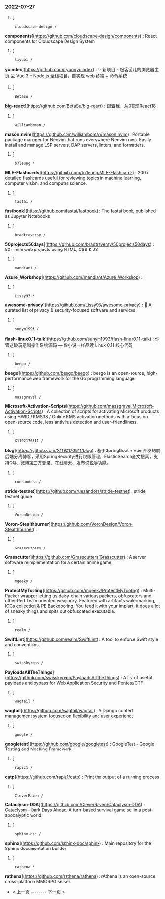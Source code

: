 ### 2022-07-27 
1. [
    

        cloudscape-design /
**components**](https://github.com/cloudscape-design/components) : React components for Cloudscape Design System
1. [
    

        liyupi /
**yuindex**](https://github.com/liyupi/yuindex) : ✨ 新项目 - 极客范儿的浏览器主页 💻 Vue 3 + Node.js 全栈项目，自实现 web 终端 + 命令系统
1. [
    

        BetaSu /
**big-react**](https://github.com/BetaSu/big-react) : 跟着我，从0实现React18
1. [
    

        williamboman /
**mason.nvim**](https://github.com/williamboman/mason.nvim) : Portable package manager for Neovim that runs everywhere Neovim runs. Easily install and manage LSP servers, DAP servers, linters, and formatters.
1. [
    

        b7leung /
**MLE-Flashcards**](https://github.com/b7leung/MLE-Flashcards) : 200+ detailed flashcards useful for reviewing topics in machine learning, computer vision, and computer science.
1. [
    

        fastai /
**fastbook**](https://github.com/fastai/fastbook) : The fastai book, published as Jupyter Notebooks
1. [
    

        bradtraversy /
**50projects50days**](https://github.com/bradtraversy/50projects50days) : 50+ mini web projects using HTML, CSS & JS
1. [
    

        mandiant /
**Azure_Workshop**](https://github.com/mandiant/Azure_Workshop) : 
1. [
    

        Lissy93 /
**awesome-privacy**](https://github.com/Lissy93/awesome-privacy) : 🦄 A curated list of privacy & security-focused software and services
1. [
    

        sunym1993 /
**flash-linux0.11-talk**](https://github.com/sunym1993/flash-linux0.11-talk) : 你管这破玩意叫操作系统源码 — 像小说一样品读 Linux 0.11 核心代码
1. [
    

        beego /
**beego**](https://github.com/beego/beego) : beego is an open-source, high-performance web framework for the Go programming language.
1. [
    

        massgravel /
**Microsoft-Activation-Scripts**](https://github.com/massgravel/Microsoft-Activation-Scripts) : A collection of scripts for activating Microsoft products using HWID / KMS38 / Online KMS activation methods with a focus on open-source code, less antivirus detection and user-friendliness.
1. [
    

        X1192176811 /
**blog**](https://github.com/X1192176811/blog) : 基于SpringBoot + Vue 开发的前后端分离博客，采用SpringSecurity进行权限管理，ElasticSearch全文搜索，支持QQ、微博第三方登录、在线聊天、发布说说等功能。
1. [
    

        ruesandora /
**stride-testnet**](https://github.com/ruesandora/stride-testnet) : stride testnet guide
1. [
    

        VoronDesign /
**Voron-Stealthburner**](https://github.com/VoronDesign/Voron-Stealthburner) : 
1. [
    

        Grasscutters /
**Grasscutter**](https://github.com/Grasscutters/Grasscutter) : A server software reimplementation for a certain anime game.
1. [
    

        mgeeky /
**ProtectMyTooling**](https://github.com/mgeeky/ProtectMyTooling) : Multi-Packer wrapper letting us daisy-chain various packers, obfuscators and other Red Team oriented weaponry. Featured with artifacts watermarking, IOCs collection & PE Backdooring. You feed it with your implant, it does a lot of sneaky things and spits out obfuscated executable.
1. [
    

        realm /
**SwiftLint**](https://github.com/realm/SwiftLint) : A tool to enforce Swift style and conventions.
1. [
    

        swisskyrepo /
**PayloadsAllTheThings**](https://github.com/swisskyrepo/PayloadsAllTheThings) : A list of useful payloads and bypass for Web Application Security and Pentest/CTF
1. [
    

        wagtail /
**wagtail**](https://github.com/wagtail/wagtail) : A Django content management system focused on flexibility and user experience
1. [
    

        google /
**googletest**](https://github.com/google/googletest) : GoogleTest - Google Testing and Mocking Framework
1. [
    

        rapiz1 /
**catp**](https://github.com/rapiz1/catp) : Print the output of a running process
1. [
    

        CleverRaven /
**Cataclysm-DDA**](https://github.com/CleverRaven/Cataclysm-DDA) : Cataclysm - Dark Days Ahead. A turn-based survival game set in a post-apocalyptic world.
1. [
    

        sphinx-doc /
**sphinx**](https://github.com/sphinx-doc/sphinx) : Main repository for the Sphinx documentation builder
1. [
    

        rathena /
**rathena**](https://github.com/rathena/rathena) : rAthena is an open-source cross-platform MMORPG server. 

- [ < 上一页 ](https://github.com/able8/github-trending-daily-record/blob/master/2022-07-26.md) -------- [ 下一页 > ](https://github.com/able8/github-trending-daily-record/blob/master/2022-07-28.md)